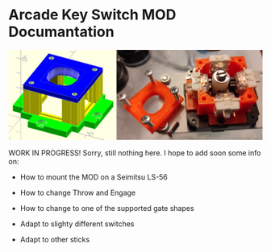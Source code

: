 
# Arcade Key Switch MOD Documantation

![Overview of the model](overview.jpg)

WORK IN PROGRESS! Sorry, still nothing here. I hope to add soon some info on:

- How to mount the MOD on a Seimitsu LS-56

- How to change Throw and Engage

- How to change to one of the supported gate shapes

- Adapt to slighty different switches

- Adapt to other sticks

